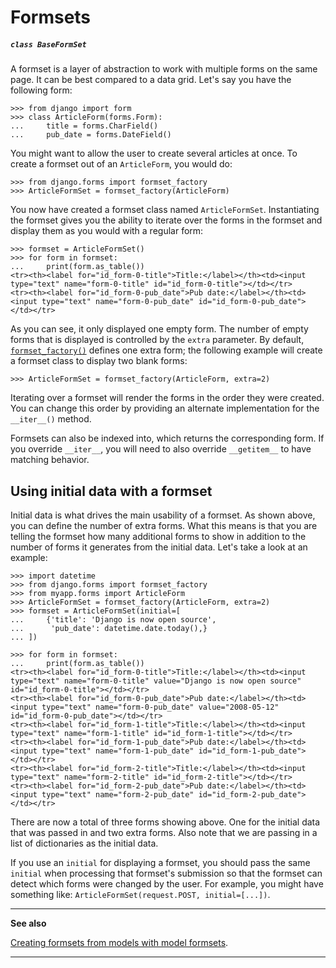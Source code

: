 # Formsets

##### `class BaseFormSet`

A formset is a layer of abstraction to work with multiple forms on the same page. It can be best compared to a data grid. Let's say you have the following form:
```
>>> from django import form
>>> class ArticleForm(forms.Form):
...     title = forms.CharField()
...     pub_date = forms.DateField()
```
You might want to allow the user to create several articles at once. To create a formset out of an `ArticleForm`, you would do:
```
>>> from django.forms import formset_factory
>>> ArticleFormSet = formset_factory(ArticleForm)
```
You now have created a formset class named `ArticleFormSet`. Instantiating the formset gives you the ability to iterate over the forms in the formset and display them as you would with a regular form:
```
>>> formset = ArticleFormSet()
>>> for form in formset:
...     print(form.as_table())
<tr><th><label for="id_form-0-title">Title:</label></th><td><input type="text" name="form-0-title" id="id_form-0-title"></td></tr>
<tr><th><label for="id_form-0-pub_date">Pub date:</label></th><td><input type="text" name="form-0-pub_date" id="id_form-0-pub_date"></td></tr>
```
As you can see, it only displayed one empty form. The number of empty forms that is displayed is controlled by the `extra` parameter. By default, [`formset_factory()`]() defines one extra form; the following example will create a formset class to display two blank forms:
```
>>> ArticleFormSet = formset_factory(ArticleForm, extra=2)
```
Iterating over a formset will render the forms in the order they were created. You can change this order by providing an alternate implementation for the `__iter__()` method.

Formsets can also be indexed into, which returns the corresponding form. If you override `__iter__`, you will need to also override `__getitem__` to have matching behavior.

## Using initial data with a formset

Initial data is what drives the main usability of a formset. As shown above, you can define the number of extra forms. What this means is that you are telling the formset how many additional forms to show in addition to the number of forms it generates from the initial data. Let's take a look at an example:
```
>>> import datetime
>>> from django.forms import formset_factory
>>> from myapp.forms import ArticleForm
>>> ArticleFormSet = formset_factory(ArticleForm, extra=2)
>>> formset = ArticleFormSet(initial=[
...     {'title': 'Django is now open source',
...      'pub_date': datetime.date.today(),}
... ])

>>> for form in formset:
...     print(form.as_table())
<tr><th><label for="id_form-0-title">Title:</label></th><td><input type="text" name="form-0-title" value="Django is now open source" id="id_form-0-title"></td></tr>
<tr><th><label for="id_form-0-pub_date">Pub date:</label></th><td><input type="text" name="form-0-pub_date" value="2008-05-12" id="id_form-0-pub_date"></td></tr>
<tr><th><label for="id_form-1-title">Title:</label></th><td><input type="text" name="form-1-title" id="id_form-1-title"></td></tr>
<tr><th><label for="id_form-1-pub_date">Pub date:</label></th><td><input type="text" name="form-1-pub_date" id="id_form-1-pub_date"></td></tr>
<tr><th><label for="id_form-2-title">Title:</label></th><td><input type="text" name="form-2-title" id="id_form-2-title"></td></tr>
<tr><th><label for="id_form-2-pub_date">Pub date:</label></th><td><input type="text" name="form-2-pub_date" id="id_form-2-pub_date"></td></tr>
```
There are now a total of three forms showing above. One for the initial data that was passed in and two extra forms. Also note that we are passing in a list of dictionaries as the initial data.

If you use an `initial` for displaying a formset, you should pass the same `initial` when processing that formset's submission so that the formset can detect which forms were changed by the user. For example, you might have something like: `ArticleFormSet(request.POST, initial=[...])`.

<hr>

**See also**

[Creating formsets from models with model formsets](). <!-- next page -->

<hr>
